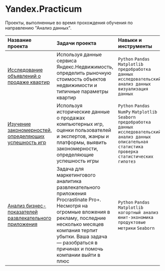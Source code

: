 # Yandex.Practicum
Проекты, выполненные во время прохождения обучения по направлению "Анализ данных".


| Название проекта      | Задачи проекта               | Навыки и инструменты     |
| :-------------------- | :---------------------|:---------------------------|
|[Исследование объявлений о продаже квартир]([real_estate_market/](https://github.com/AMalchenko/study_projects/tree/main/estate))|Используя данные сервиса Яндекс.Недвижимость, определить рыночную стоимость объектов недвижимости и типичные параметры квартир|`Python` `Pandas` `Matplotlib` `предобработка данных` `исследовательский анализ данных` `визуализация данных`|
| [Изучение закономерностей, определяющих успешность игр](https://github.com/AMalchenko/study_projects/tree/main/games) | Используя исторические данные о продажах компьютерных игр, оценки пользователей и экспертов, жанры и платформы, выявить закономерности, определяющие успешность игры | `Python` `Pandas` `NumPy` `Matplotlib` `Seaborn` `предобработка данных` `исследовательский анализ данных` `описательная статистика` `проверка статистических гипотез` |
|[Анализ бизнес-показателей развлекательного приложения]([loss_analysis/](https://github.com/AMalchenko/study_projects/tree/main/business_analysis))|Задача для маркетингового аналитика развлекательного приложения Procrastinate Pro+. Несмотря на огромные вложения в рекламу, последние несколько месяцев компания терпит убытки. Ваша задача — разобраться в причинах и помочь компании выйти в плюс |`Python` `Pandas` `Matplotlib` `когортный анализ` `юнит-экономика` `продуктовые метрики` `Seaborn`|
